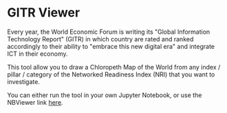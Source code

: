 # GITR Viewer

Every year, the World Economic Forum is writing its "Global Information Technology Report" (GITR) in which country are rated and ranked accordingly to their ability to "embrace this new digital era" and integrate ICT in their economy.


This tool allow you to draw a Chloropeth Map of the World from any index / pillar / category of the Networked Readiness Index (NRI) that you want to investigate.


You can either run the tool in your own Jupyter Notebook, or use the NBViewer link [here](https://nbviewer.jupyter.org/github/AlexConnat/GITR-Viewer/blob/master/MAIN.ipynb).
